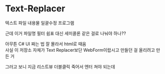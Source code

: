 # Text-Replacer

텍스트 파일 내용물 일괄수정 프로그램

근데 이거 파일명 필터 쉼표 대신 세미콜론 같은 걸로 나눠야 하나??

아무튼 C# UI 짜는 법 잘 몰라서 html로 때움<br />
사실 이 저장소 자체가 Text Replacer보단 WebForm이랍시고 만들던 걸 올리려고 만든 거

그러고 보니 지금 리스트뷰 더블클릭 죽어서 엔터 쳐야 되는데
